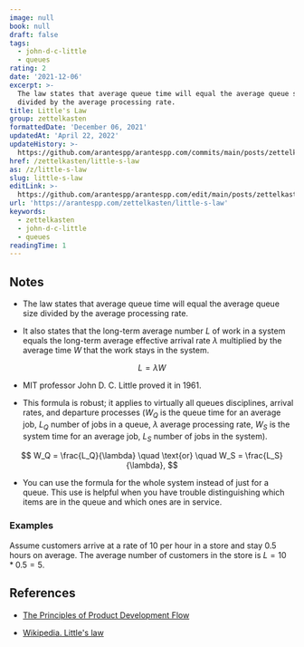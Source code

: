 ```yaml
---
image: null
book: null
draft: false
tags:
  - john-d-c-little
  - queues
rating: 2
date: '2021-12-06'
excerpt: >-
  The law states that average queue time will equal the average queue size
  divided by the average processing rate.
title: Little's Law
group: zettelkasten
formattedDate: 'December 06, 2021'
updatedAt: 'April 22, 2022'
updateHistory: >-
  https://github.com/arantespp/arantespp.com/commits/main/posts/zettelkasten/little-s-law.md
href: /zettelkasten/little-s-law
as: /z/little-s-law
slug: little-s-law
editLink: >-
  https://github.com/arantespp/arantespp.com/edit/main/posts/zettelkasten/little-s-law.md
url: 'https://arantespp.com/zettelkasten/little-s-law'
keywords:
  - zettelkasten
  - john-d-c-little
  - queues
readingTime: 1
---
```


## Notes

- The law states that average queue time will equal the average queue size divided by the average processing rate.

- It also states that the long-term average number $L$ of work in a system equals the long-term average effective arrival rate $\lambda$ multiplied by the average time $W$ that the work stays in the system.

$$
L = \lambda W
$$

- MIT professor John D. C. Little proved it in 1961.

- This formula is robust; it applies to virtually all queues disciplines, arrival rates, and departure processes ($W_Q$ is the queue time for an average job, $L_Q$ number of jobs in a queue, $\lambda$ average processing rate, $W_S$ is the system time for an average job, $L_S$ number of jobs in the system).

$$
W_Q = \frac{L_Q}{\lambda} \quad \text{or} \quad W_S = \frac{L_S}{\lambda},
$$

- You can use the formula for the whole system instead of just for a queue. This use is helpful when you have trouble distinguishing which items are in the queue and which ones are in service.

### Examples

Assume customers arrive at a rate of 10 per hour in a store and stay 0.5 hours on average. The average number of customers in the store is $L = 10 * 0.5 = 5$.

## References

- [The Principles of Product Development Flow](/books/the-principles-of-product-development-flow#q12-little-s-formula-wait-time-queue-size-processing-rate)

- [Wikipedia. Little's law](https://en.wikipedia.org/wiki/Little%27s_law)

